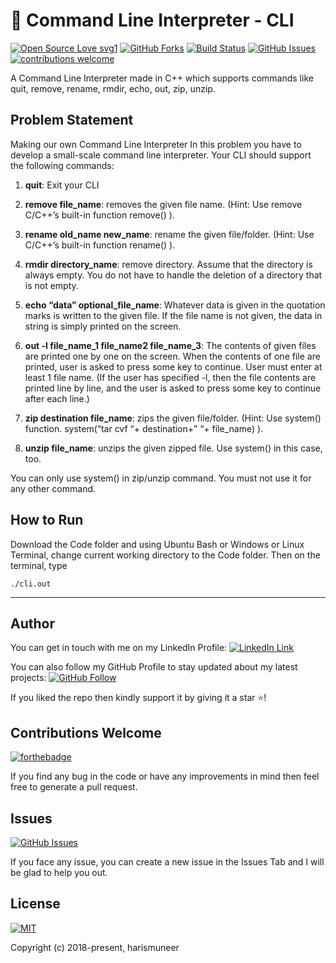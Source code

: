 # 🔲 Command Line Interpreter - CLI

[![Open Source Love svg1](https://badges.frapsoft.com/os/v1/open-source.svg?v=103)](#)
[![GitHub Forks](https://img.shields.io/github/forks/harismuneer/Command-Line-Interpreter-CLI.svg?style=social&label=Fork&maxAge=2592000)](https://www.github.com/harismuneer/Command-Line-Interpreter-CLI/fork)
[![Build Status](https://semaphoreapp.com/api/v1/projects/d4cca506-99be-44d2-b19e-176f36ec8cf1/128505/badge.svg)](#)
[![GitHub Issues](https://img.shields.io/github/issues/harismuneer/Command-Line-Interpreter-CLI.svg?style=flat&label=Issues&maxAge=2592000)](https://www.github.com/harismuneer/Command-Line-Interpreter-CLI/issues)
[![contributions welcome](https://img.shields.io/badge/contributions-welcome-brightgreen.svg?style=flat&label=Contributions&colorA=red&colorB=black	)](#)


A Command Line Interpreter made in C++ which supports commands like quit, remove, rename, rmdir, echo, out, zip, unzip.

## Problem Statement

Making our own Command Line Interpreter
In this problem you have to develop a small-scale command line interpreter. Your CLI should support the following commands:

1. **quit**: Exit your CLI

2. **remove file_name**:  removes the given file name. (Hint: Use remove C/C++’s built-in function  remove() ).

3. **rename old_name new_name**: rename the given file/folder. (Hint: Use C/C++’s built-in function rename() ).

4. **rmdir directory_name**: remove directory.  Assume that the directory is always empty. You do not have to handle the deletion of a directory that is not empty.

5. **echo “data” optional_file_name**: Whatever data is given in the quotation marks is written to the given file. If the file name is not given, the data in string is simply printed on the screen.

6. **out -l file_name_1 file_name2 file_name_3**: The contents of given files are printed one by one on the screen. When the contents of one file are printed, user is asked to press some key to continue. User must enter at least 1 file name. (If the user has specified -l, then the file contents are printed line by line, and the user is asked to press some key to continue after each line.)

7. **zip destination file_name**: zips the given file/folder. (Hint: Use system() function. system(“tar cvf “+ destination+”  “+ file_name) ).

8. **unzip file_name**: unzips the given  zipped file. Use system() in this case, too.

You can only use system() in zip/unzip command. You must not use it for any other command.

## How to Run

Download the Code folder and using Ubuntu Bash or Windows or Linux Terminal, change current working directory to the Code folder.
Then on the terminal, type

```
./cli.out
```

-----------------------


## Author
You can get in touch with me on my LinkedIn Profile: [![LinkedIn Link](https://img.shields.io/badge/Connect-harismuneer-blue.svg?logo=linkedin&longCache=true&style=social&label=Connect
)](https://www.linkedin.com/in/harismuneer)

You can also follow my GitHub Profile to stay updated about my latest projects: [![GitHub Follow](https://img.shields.io/badge/Connect-harismuneer-blue.svg?logo=Github&longCache=true&style=social&label=Follow)](https://github.com/harismuneer)

If you liked the repo then kindly support it by giving it a star ⭐!

## Contributions Welcome
[![forthebadge](https://forthebadge.com/images/badges/built-with-love.svg)](#)

If you find any bug in the code or have any improvements in mind then feel free to generate a pull request.

## Issues
[![GitHub Issues](https://img.shields.io/github/issues/harismuneer/Command-Line-Interpreter-CLI.svg?style=flat&label=Issues&maxAge=2592000)](https://www.github.com/harismuneer/Command-Line-Interpreter-CLI/issues)

If you face any issue, you can create a new issue in the Issues Tab and I will be glad to help you out.

## License
[![MIT](https://img.shields.io/cocoapods/l/AFNetworking.svg?style=style&label=License&maxAge=2592000)](../master/LICENSE)

Copyright (c) 2018-present, harismuneer                                                        

